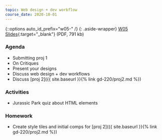 ```yaml
---
topic: Web design + dev workflow
course_date: 2020-10-01
---
```


{::options auto_id_prefix="w05-" /}
{: .aside-wrapper}
<span class="highlighter">
[W05 Slides](files/w05.min.pdf){:target="_blank"} (PDF, 791 kb)
</span>

### Agenda
- Submitting proj 1
- On Critiques
- Present your designs
- Discuss web design + dev workflows
- Discuss [proj 2]({{ site.baseurl }}{% link gd-220/proj2.md %})

### Activities
- Jurassic Park quiz about HTML elements

### Homework
- Create style tiles and initial comps for [proj 2]({{ site.baseurl }}{% link gd-220/proj2.md %})
